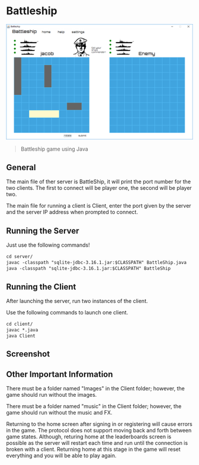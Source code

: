 # Battleship
![Game Play](https://github.com/jacsmith21/battleship/blob/master/battleship.png)
> Battleship game using Java

## General
The main file of ther server is BattleShip, it will print the port number for the two clients. The first to connect will be player one, the second will be player two.

The main file for running a client is Client, enter the port given by the server and the server IP address when prompted to connect.

## Running the Server
Just use the following commands!
```
cd server/
javac -classpath "sqlite-jdbc-3.16.1.jar:$CLASSPATH" BattleShip.java
java -classpath "sqlite-jdbc-3.16.1.jar:$CLASSPATH" BattleShip
```

## Running the Client
After launching the server, run two instances of the client.

Use the following commands to launch one client.
```
cd client/
javac *.java
java Client
``` 

## Screenshot

## Other Important Information
There must be a folder named "Images" in the Client folder; however, the game should run without the images.

There must be a folder named "music" in the Client folder; however, the game should run without the music and FX.

Returning to the home screen after signing in or registering will cause errors in the game. The protocol does not support moving back and forth between game states. Although, returing home at the leaderboards screen is possible as the server will restart each time and run until the connection is broken with a client. Returning home at this stage in the game will reset everything and you will be able to play again.
